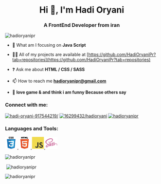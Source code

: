 <h1 align="center">Hi 🤟, I'm Hadi Oryani</h1>
<h3 align="center">A FrontEnd Developer from iran</h3>

<p align="left"> <img src="https://komarev.com/ghpvc/?username=hadioryanipr&label=Profile%20views&color=272727&style=flat" alt="hadioryanipr" /> </p>

- 🤔 What am I focusing on **Java Script**

- 👨‍💻 All of my projects are available at [https://github.com/HadiOryaniPr?tab=repositories](https://github.com/HadiOryaniPr?tab=repositories)

- ❓ Ask me about **HTML / CSS / SASS**

- 📫 How to reach me **hadioryanipr@gmail.com**

- 🤘 **love game & and think i am funny Because others say**

<h3 align="left">Connect with me:</h3>
<p align="left">
<a href="https://linkedin.com/in/hadi-oryani-917544219/" target="blank"><img align="center" src="https://raw.githubusercontent.com/rahuldkjain/github-profile-readme-generator/master/src/images/icons/Social/linked-in-alt.svg" alt="hadi-oryani-917544219/" height="30" width="40" /></a>
<a href="https://stackoverflow.com/users/16299432/hadioryani" target="blank"><img align="center" src="https://raw.githubusercontent.com/rahuldkjain/github-profile-readme-generator/master/src/images/icons/Social/stack-overflow.svg" alt="16299432/hadioryani" height="30" width="40" /></a>
<a href="https://instagram.com/hadioryanipr" target="blank"><img align="center" src="https://raw.githubusercontent.com/rahuldkjain/github-profile-readme-generator/master/src/images/icons/Social/instagram.svg" alt="hadioryanipr" height="30" width="40" /></a>
</p>

<h3 align="left">Languages and Tools:</h3>
<p align="left"> <a href="https://www.w3schools.com/css/" target="_blank"> <img src="https://raw.githubusercontent.com/devicons/devicon/master/icons/css3/css3-original-wordmark.svg" alt="css3" width="40" height="40"/> </a> <a href="https://www.w3.org/html/" target="_blank"> <img src="https://raw.githubusercontent.com/devicons/devicon/master/icons/html5/html5-original-wordmark.svg" alt="html5" width="40" height="40"/> </a> <a href="https://developer.mozilla.org/en-US/docs/Web/JavaScript" target="_blank"> <img src="https://raw.githubusercontent.com/devicons/devicon/master/icons/javascript/javascript-original.svg" alt="javascript" width="40" height="40"/> </a> <a href="https://sass-lang.com" target="_blank"> <img src="https://raw.githubusercontent.com/devicons/devicon/master/icons/sass/sass-original.svg" alt="sass" width="40" height="40"/> </a> </p>

<p><img align="center" src="https://github-readme-streak-stats.herokuapp.com/?user=hadioryanipr&" alt="hadioryanipr" /></p>

<p>&nbsp;<img align="center" src="https://github-readme-stats.vercel.app/api?username=hadioryanipr&show_icons=true&locale=en&" alt="hadioryanipr" /></p>

<p><img align="left" src="https://github-readme-stats.vercel.app/api/top-langs?username=hadioryanipr&show_icons=true&locale=en&layout=compact" alt="hadioryanipr" /></p>
